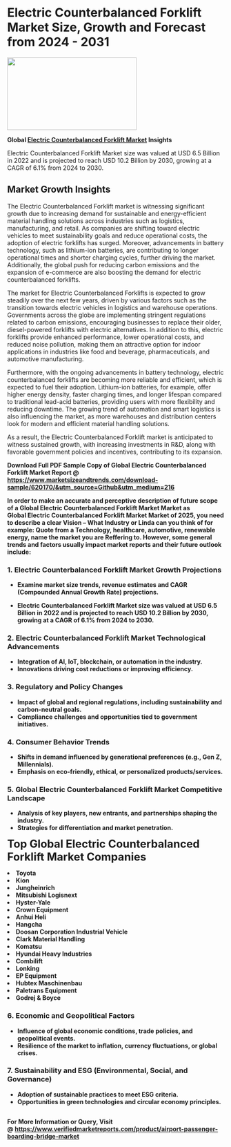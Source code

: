 <H1>Electric Counterbalanced Forklift Market Size, Growth and Forecast from 2024 - 2031</H1><img class="aligncenter size-medium wp-image-584254" src="https://thirdeyenews.in/wp-content/uploads/2024/09/Global-Market-Research-300x168.jpeg" alt="" width="300" height="168" /><p><strong>Global&nbsp;<a href="https://www.marketsizeandtrends.com/download-sample/620170/&amp;utm_source=Github&utm_medium=216">Electric Counterbalanced Forklift Market</a> Insights</strong></p><p>Electric Counterbalanced Forklift Market size was valued at USD 6.5 Billion in 2022 and is projected to reach USD 10.2 Billion by 2030, growing at a CAGR of 6.1% from 2024 to 2030.</p><p><h2>Market Growth Insights</h2> <p>The Electric Counterbalanced Forklift market is witnessing significant growth due to increasing demand for sustainable and energy-efficient material handling solutions across industries such as logistics, manufacturing, and retail. As companies are shifting toward electric vehicles to meet sustainability goals and reduce operational costs, the adoption of electric forklifts has surged. Moreover, advancements in battery technology, such as lithium-ion batteries, are contributing to longer operational times and shorter charging cycles, further driving the market. Additionally, the global push for reducing carbon emissions and the expansion of e-commerce are also boosting the demand for electric counterbalanced forklifts.</p> <p><strong></strong></p> <p>The market for Electric Counterbalanced Forklifts is expected to grow steadily over the next few years, driven by various factors such as the transition towards electric vehicles in logistics and warehouse operations. Governments across the globe are implementing stringent regulations related to carbon emissions, encouraging businesses to replace their older, diesel-powered forklifts with electric alternatives. In addition to this, electric forklifts provide enhanced performance, lower operational costs, and reduced noise pollution, making them an attractive option for indoor applications in industries like food and beverage, pharmaceuticals, and automotive manufacturing.</p> <p>Furthermore, with the ongoing advancements in battery technology, electric counterbalanced forklifts are becoming more reliable and efficient, which is expected to fuel their adoption. Lithium-ion batteries, for example, offer higher energy density, faster charging times, and longer lifespan compared to traditional lead-acid batteries, providing users with more flexibility and reducing downtime. The growing trend of automation and smart logistics is also influencing the market, as more warehouses and distribution centers look for modern and efficient material handling solutions.</p> <p>As a result, the Electric Counterbalanced Forklift market is anticipated to witness sustained growth, with increasing investments in R&D, along with favorable government policies and incentives, contributing to its expansion.</p> <p><strong></p><p><span class=""><strong>Download Full PDF Sample Copy of Global Electric Counterbalanced Forklift Market Report</strong> @ <a href="https://www.marketsizeandtrends.com/download-sample/620170/&amp;utm_source=Github&utm_medium=216" target="_blank">https://www.marketsizeandtrends.com/download-sample/620170/&amp;utm_source=Github&utm_medium=216</a></span></p><p>In order to make an accurate and perceptive description of future scope of a Global&nbsp;Electric Counterbalanced Forklift Market Market as Global&nbsp;Electric Counterbalanced Forklift Market Market of 2025, you need to describe a clear Vision &ndash; What Industry or Linda can you think of for example: Quote from a Technology, healthcare, automotive, renewable energy, name the market you are Reffering to. However, some general trends and factors usually impact market reports and their future outlook include:</p><h3>1.&nbsp;<strong>Electric Counterbalanced Forklift Market Growth Projections</strong></h3><ul><li>Examine market size trends, revenue estimates and CAGR (Compounded Annual Growth Rate) projections.</li><li><p>Electric Counterbalanced Forklift Market size was valued at USD 6.5 Billion in 2022 and is projected to reach USD 10.2 Billion by 2030, growing at a CAGR of 6.1% from 2024 to 2030.</p></li></ul><h3>2.&nbsp;<strong>Electric Counterbalanced Forklift Market Technological Advancements</strong></h3><ul><li>Integration of AI, IoT, blockchain, or automation in the industry.</li><li>Innovations driving cost reductions or improving efficiency.</li></ul><h3>3.&nbsp;<strong>Regulatory and Policy Changes</strong></h3><ul><li>Impact of global and regional regulations, including sustainability and carbon-neutral goals.</li><li>Compliance challenges and opportunities tied to government initiatives.</li></ul><h3>4.&nbsp;<strong>Consumer Behavior Trends</strong></h3><ul><li>Shifts in demand influenced by generational preferences (e.g., Gen Z, Millennials).</li><li>Emphasis on eco-friendly, ethical, or personalized products/services.</li></ul><h3>5.&nbsp;<strong>Global Electric Counterbalanced Forklift Market Competitive Landscape</strong></h3><ul><li>Analysis of key players, new entrants, and partnerships shaping the industry.</li><li>Strategies for differentiation and market penetration.</li></ul><p data-pm-slice="1 1 []"><span style="color: inherit; font-family: inherit; font-size: 25px;">Top Global Electric Counterbalanced Forklift Market Companies</span></p><div class="" data-test-id=""><p><li>Toyota</li><li> Kion</li><li> Jungheinrich</li><li> Mitsubishi Logisnext</li><li> Hyster-Yale</li><li> Crown Equipment</li><li> Anhui Heli</li><li> Hangcha</li><li> Doosan Corporation Industrial Vehicle</li><li> Clark Material Handling</li><li> Komatsu</li><li> Hyundai Heavy Industries</li><li> Combilift</li><li> Lonking</li><li> EP Equipment</li><li> Hubtex Maschinenbau</li><li> Paletrans Equipment</li><li> Godrej & Boyce</li></p></div><h3>6.&nbsp;<strong>Economic and Geopolitical Factors</strong></h3><ul><li>Influence of global economic conditions, trade policies, and geopolitical events.</li><li>Resilience of the market to inflation, currency fluctuations, or global crises.</li></ul><h3>7.&nbsp;<strong>Sustainability and ESG (Environmental, Social, and Governance)</strong></h3><ul><li>Adoption of sustainable practices to meet ESG criteria.</li><li>Opportunities in green technologies and circular economy principles.</li></ul><h2><strong style="font-size: 14px;">For More Information or Query, Visit @&nbsp;</strong><a style="background-color: #ffffff; font-size: 14px;" href="https://www.marketsizeandtrends.com/report/electric-counterbalanced-forklift-market/" target="_blank">https://www.verifiedmarketreports.com/product/airport-passenger-boarding-bridge-market</a></h2>
